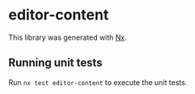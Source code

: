 # editor-content

This library was generated with [Nx](https://nx.dev).

## Running unit tests

Run `nx test editor-content` to execute the unit tests.
